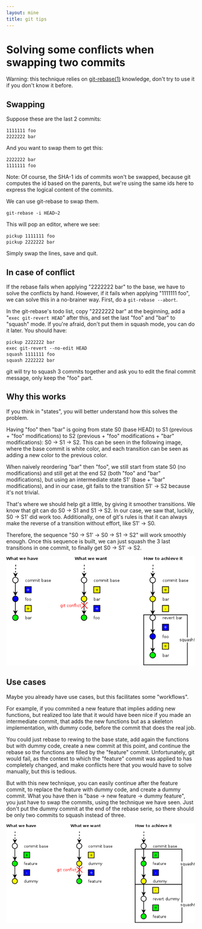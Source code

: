 ```yaml
---
layout: mine
title: git tips
---
```


# Solving some conflicts when swapping two commits

Warning: this technique relies on [git-rebase(1)](https://www.kernel.org/pub/software/scm/git/docs/git-rebase.html) knowledge, don't try to use it if you don't know it before.

## Swapping

Suppose these are the last 2 commits:

	1111111 foo
	2222222 bar

And you want to swap them to get this:

	2222222 bar
	1111111 foo

Note: Of course, the SHA-1 ids of commits won't be swapped, because git computes the id based on the parents, but we're using the same ids here to express the logical content of the commits.

We can use git-rebase to swap them.

	git-rebase -i HEAD~2

This will pop an editor, where we see:

	pickup 1111111 foo
	pickup 2222222 bar

Simply swap the lines, save and quit.

## In case of conflict

If the rebase fails when applying "2222222 bar" to the base, we have to solve the conflicts by hand. However, if it fails when applying "1111111 foo", we can solve this in a no-brainer way. First, do a `git-rebase --abort`.

In the git-rebase's todo list, copy "2222222 bar" at the beginning, add a "`exec git-revert HEAD`" after this, and set the last "foo" and "bar" to "squash" mode. If you're afraid, don't put them in squash mode, you can do it later. You should have:

	pickup 2222222 bar
	exec git-revert --no-edit HEAD
	squash 1111111 foo
	squash 2222222 bar

git will try to squash 3 commits together and ask you to edit the final commit message, only keep the "foo" part.

## Why this works

If you think in "states", you will better understand how this solves the problem.

Having "foo" then "bar" is going from state S0 (base HEAD) to S1 (previous + "foo" modifications) to S2 (previous + "foo" modifications + "bar" modifications): S0 -> S1 -> S2.
This can be seen in the following image, where the base commit is white color, and each transition can be seen as adding a new color to the previous color.

When naively reordering "bar" then "foo", we still start from state S0 (no modifications) and still get at the end S2 (both "foo" and "bar" modifications), but using an intermediate state S1' (base + "bar" modifications), and in our case, git fails to the transition S1' -> S2 because it's not trivial.

That's where we should help git a little, by giving it smoother transitions. We know that git can do S0 -> S1 and S1 -> S2. In our case, we saw that, luckily, S0 -> S1' did work too. Additionally, one of git's rules is that it can always make the reverse of a transition without effort, like S1' -> S0.

Therefore, the sequence "S0 -> S1' -> S0 -> S1 -> S2" will work smoothly enough. Once this sequence is built, we can just squash the 3 last transitions in one commit, to finally get S0 -> S1' -> S2.

![solving some conflicts when swap 2 commits](git-swap.png)

## Use cases

Maybe you already have use cases, but this facilitates some "workflows".

For example, if you commited a new feature that implies adding new functions, but realized too late that it would have been nice if you made an intermediate commit, that adds the new functions but as a skeleton implementation, with dummy code, before the commit that does the real job.

You could just rebase to rewing to the base state, add again the functions but with dummy code, create a new commit at this point, and continue the rebase so the functions are filled by the "feature" commit. Unfortunately, git would fail, as the context to which the "feature" commit was applied to has completely changed, and make conflicts here that you would have to solve manually, but this is tedious.

But with this new technique, you can easily continue after the feature commit, to replace the feature with dummy code, and create a dummy commit. What you have then is "base -> new feature -> dummy feature", you just have to swap the commits, using the technique we have seen. Just don't put the dummy commit at the end of the rebase serie, so there should be only two commits to squash instead of three.

![moving a dummy commit](git-dummy.png)
